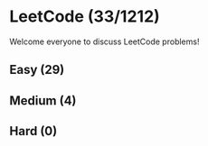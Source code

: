 # LeetCode (33/1212)
Welcome everyone to discuss LeetCode problems!

## Easy (29) 

## Medium (4)

## Hard (0)
